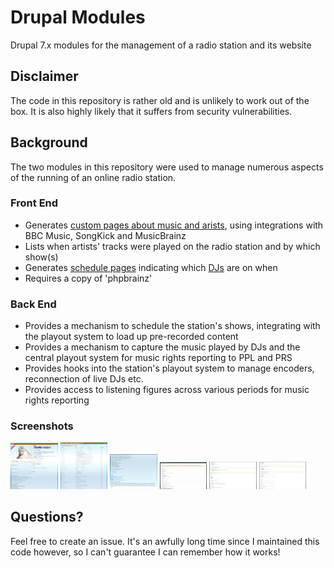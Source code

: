 # Drupal Modules
Drupal 7.x modules for the management of a radio station and its website

## Disclaimer
The code in this repository is rather old and is unlikely to work out of the box. It is also highly likely that it suffers from security vulnerabilities.

## Background
The two modules in this repository were used to manage numerous aspects of the running of an online radio station.

### Front End
* Generates [custom pages about music and arists](http://web.archive.org/web/20130113132912/http://www.offthechartradio.co.uk:80/music/artist/Calvin%20Harris), using integrations with BBC Music, SongKick and MusicBrainz
* Lists when artists' tracks were played on the radio station and by which show(s)
* Generates [schedule pages](http://web.archive.org/web/20121226233817/http://www.offthechartradio.co.uk:80/schedule) indicating which [DJs](http://web.archive.org/web/20121226233848/http://www.offthechartradio.co.uk:80/shows) are on when
* Requires a copy of 'phpbrainz'

### Back End
* Provides a mechanism to schedule the station's shows, integrating with the playout system to load up pre-recorded content
* Provides a mechanism to capture the music played by DJs and the central playout system for music rights reporting to PPL and PRS
* Provides hooks into the station's playout system to manage encoders, reconnection of live DJs etc.
* Provides access to listening figures across various periods for music rights reporting

### Screenshots
<img src="images/otc-frontend-1.png" width="15%"></img> <img src="images/otc-frontend-2.png" width="15%"></img> <img src="images/otc-frontend-3.png" width="15%"></img> <img src="images/otc-backend-1.png" width="15%"></img> <img src="images/otc-backend-2.png" width="15%"></img> <img src="images/otc-backend-3.png" width="15%"></img>

## Questions?
Feel free to create an issue. It's an awfully long time since I maintained this code however, so I can't guarantee I can remember how it works!

